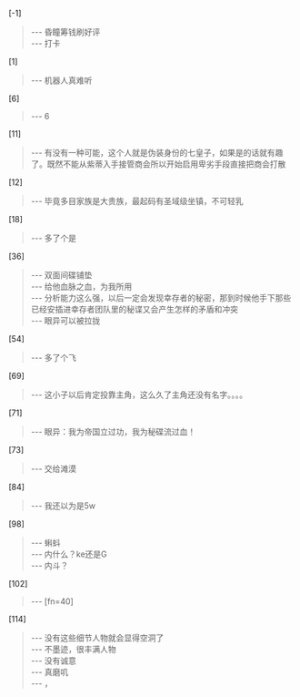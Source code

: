 
[-1] 
>--- 昏瞳筹钱刷好评<br>
>--- 打卡<br>

[1] 
>--- 机器人真难听<br>

[6] 
>--- 6<br>

[11] 
>--- 有没有一种可能，这个人就是伪装身份的七皇子，如果是的话就有趣了。既然不能从紫蒂入手接管商会所以开始启用卑劣手段直接把商会打散<br>

[12] 
>--- 毕竟多目家族是大贵族，最起码有圣域级坐镇，不可轻乳<br>

[18] 
>--- 多了个是<br>

[36] 
>--- 双面间碟铺垫<br>
>--- 给他血脉之血，为我所用<br>
>--- 分析能力这么强，以后一定会发现幸存者的秘密，那到时候他手下那些已经安插进幸存者团队里的秘谍又会产生怎样的矛盾和冲突<br>
>--- 眼异可以被拉拢<br>

[54] 
>--- 多了个飞<br>

[69] 
>--- 这小子以后肯定投靠主角，这么久了主角还没有名字。。。。<br>

[71] 
>--- 眼异：我为帝国立过功，我为秘碟流过血！<br>

[73] 
>--- 交给滩漠<br>

[84] 
>--- 我还以为是5w<br>

[98] 
>--- 蝌蚪<br>
>--- 内什么？ke还是G<br>
>--- 内斗？<br>

[102] 
>--- [fn=40]<br>

[114] 
>--- 没有这些细节人物就会显得空洞了<br>
>--- 不墨迹，很丰满人物<br>
>--- 没有诚意<br>
>--- 真磨叽<br>
>--- ，<br>
